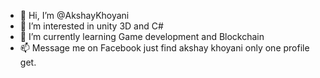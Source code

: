 - 👋 Hi, I’m @AkshayKhoyani
- 👀 I’m interested in unity 3D and C#
- 🌱 I’m currently learning Game development and Blockchain
- 📫 Message me on Facebook just find akshay khoyani only one profile get.

<!---
AkshayKhoyani/AkshayKhoyani is a ✨ special ✨ repository because its `README.md` (this file) appears on your GitHub profile.
You can click the Preview link to take a look at your changes.
--->
